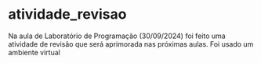 # atividade_revisao
Na aula de Laboratório de Programação (30/09/2024) foi feito uma atividade de revisão que será aprimorada nas próximas aulas.
Foi usado um ambiente virtual
